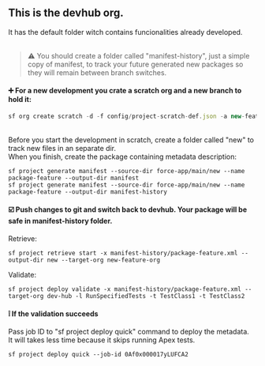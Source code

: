 <h2>This is the devhub org.</h2>
It has the default folder witch contains funcionalities already developed.</h3>
<br><br>
<blockquote>
⚠️ You should create a folder called "manifest-history", just a simple copy of manifest, to track your future generated new packages so they will remain between branch switches.
</blockquote>
<h4>➕ For a new development you crate a scratch org and a new branch to hold it:</h4>

```js
sf org create scratch -d -f config/project-scratch-def.json -a new-feature-org
```

<br>
Before you start the development in scratch, create a folder called "new" to track new files in an separate dir.
<br>
When you finish, create the package containing metadata description:

```
sf project generate manifest --source-dir force-app/main/new --name package-feature --output-dir manifest
sf project generate manifest --source-dir force-app/main/new --name package-feature --output-dir manifest-history
```

<h4>☑️ Push changes to git and switch back to devhub. Your package will be safe in manifest-history folder.</h4>
Retrieve:

```
sf project retrieve start -x manifest-history/package-feature.xml --output-dir new --target-org new-feature-org
```

Validate:

```
sf project deploy validate -x manifest-history/package-feature.xml --target-org dev-hub -l RunSpecifiedTests -t TestClass1 -t TestClass2
```

<h4>❕ If the validation succeeds</h4>
Pass job ID to "sf project deploy quick" command to deploy the metadata. 
<br>
It will takes less time because it skips running Apex tests.
<br>

```
sf project deploy quick --job-id 0Af0x000017yLUFCA2
```